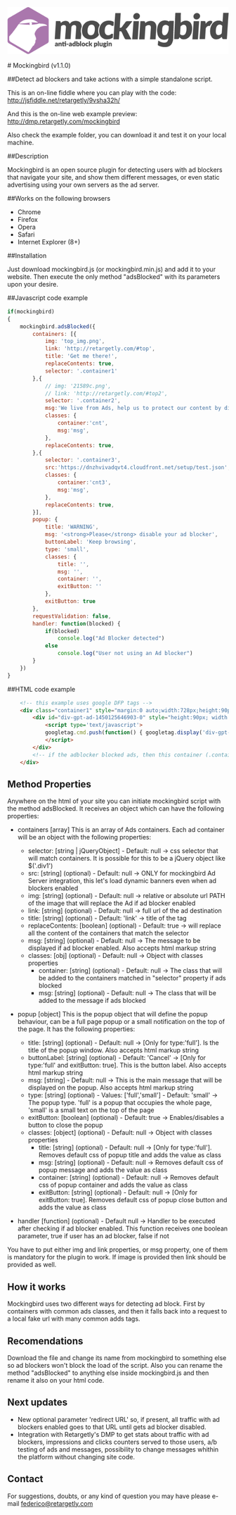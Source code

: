 <p align="center">
	<img src="mockingbird-logo.png?raw=true" alt="mockingbird" />
</p>
# Mockingbird (v1.1.0)

##Detect ad blockers and take actions with a simple standalone script.

This is an on-line fiddle where you can play with the code: http://jsfiddle.net/retargetly/9vsha32h/

And this is the on-line web example preview: http://dmp.retargetly.com/mockingbird

Also check the example folder, you can download it and test it on your local machine.

##Description

Mockingbird is an open source plugin for detecting users with ad blockers that navigate your site, and show them different messages, or even static advertising using your own servers as the ad server.

##Works on the following browsers

- Chrome
- Firefox
- Opera
- Safari
- Internet Explorer (8+)

##Installation

Just download mockingbird.js (or mockingbird.min.js) and add it to your website. Then execute the only method "adsBlocked" with its parameters upon your desire.

##Javascript code example

```javascript
if(mockingbird)
{
	mockingbird.adsBlocked({
		containers: [{
			img: 'top_img.png',
			link: 'http://retargetly.com/#top',
			title: 'Get me there!',
			replaceContents: true,
			selector: '.container1'
		},{
			// img: '21589c.png',
			// link: 'http://retargetly.com/#top2',
			selector: '.container2',
			msg:'We live from Ads, help us to protect our content by disabling the ad blocker for our site.',
			classes: {
				container:'cnt',
				msg:'msg',
			},
			replaceContents: true,
		},{
			selector: '.container3',
			src:'https://dnzhvivadqvt4.cloudfront.net/setup/test.json',
			classes: {
				container:'cnt3',
				msg:'msg',
			},
			replaceContents: true,
		}],
		popup: {
			title: 'WARNING',
			msg: '<strong>Please</strong> disable your ad blocker',
			buttonLabel: 'Keep browsing',
			type: 'small',
			classes: {
				title: '',
				msg: '',
				container: '',
				exitButton: ''
			},
			exitButton: true
		},
		requestValidation: false,
		handler: function(blocked) {
			if(blocked)
				console.log("Ad Blocker detected")
			else
				console.log("User not using an Ad blocker")
		}
	})
}
```

##HTML code example

```html
	<!-- this example uses google DFP tags -->
	<div class="container1" style="margin:0 auto;width:728px;height:90px;background:#000;">
		<div id="div-gpt-ad-1450125646903-0" style="height:90px; width:728px;">
			<script type='text/javascript'>
			googletag.cmd.push(function() { googletag.display('div-gpt-ad-1450125646903-0'); });
			</script>
		</div>
		<!-- if the adblocker blocked ads, then this container (.container1) will be emptied and then will be loaded with whatever message or ad you configured -->
	</div>
```


## Method Properties

Anywhere on the html of your site you can initiate mockingbird script with the method adsBlocked. It receives an object which can have the following properties:

* containers [array]
This is an array of Ads containers. Each ad container will be an object with the following properties:

    * selector: [string | jQueryObject] - Default: null -> css selector that will match containers. It is possible for this to be a jQuery object like $('.div1')
    * src: [string] (optional) - Default: null -> ONLY for mockingbird Ad Server integration, this let's load dynamic banners even when ad blockers enabled
    * img: [string] (optional) - Default: null -> relative or absolute url PATH of the image that will replace the Ad if ad blocker enabled
    * link: [string] (optional) - Default: null -> full url of the ad destination
    * title: [string] (optional) - Default: 'link' -> title of the <a> tag
    * replaceContents: [boolean] (optional) - Default: true -> will replace all the content of the containers that match the selector
    * msg: [string] (optional) - Default: null -> The message to be displayed if ad blocker enabled. Also accepts html markup string
    * classes: [obj] (optional) - Default: null -> Object with classes properties
        * container: [string] (optional) - Default: null -> The class that will be added to the containers matched in "selector" property if ads blocked
        * msg: [string] (optional) - Default: null -> The class that will be added to the message if ads blocked

* popup [object]
This is the popup object that will define the popup behaviour, can be a full page popup or a small notification on the top of the page. It has the following properties:

    * title: [string] (optional) - Default: null -> [Only for type:'full']. Is the title of the popup window. Also accepts html markup string
    * buttonLabel: [string] (optional) - Default: 'Cancel' -> [Only for type:'full' and exitButton: true]. This is the button label. Also accepts html markup string
    * msg: [string] - Default: null -> This is the main message that will be displayed on the popup. Also accepts html markup string
    * type: [string] (optional) - Values: ['full','small'] - Default: 'small' -> The popup type. 'full' is a popup that occupies the whole page, 'small' is a small text on the top of the page
    * exitButton: [boolean] (optional) - Default: true -> Enables/disables a button to close the popup
    * classes: [object] (optional) - Default: null -> Object with classes properties
        * title: [string] (optional) - Default: null -> [Only for type:'full']. Removes default css of popup title and adds the value as class
        * msg: [string] (optional) - Default: null -> Removes default css of popup message and adds the value as class
        * container: [string] (optional) - Default: null -> Removes default css of popup container and adds the value as class
        * exitButton: [string] (optional) - Default: null -> [Only for exitButton: true]. Removes default css of popup close button and adds the value as class


* handler [function] (optional) - Default null -> Handler to be executed after checking if ad blocker enabled. This function receives one boolean parameter, true if user has an ad blocker, false if not

You have to put either img and link properties, or msg property, one of them is mandatory for the plugin to work. If image is provided then link should be provided as well.

## How it works

Mockingbird uses two different ways for detecting ad block. First by containers with common ads classes, and then it falls back into a request to a local fake url with many common adds tags.

## Recomendations

Download the file and change its name from mockingbird to something else so ad blockers won't block the load of the script. Also you can rename the method "adsBlocked" to anything else inside mockingbird.js and then rename it also on your html code.

## Next updates

* New optional parameter 'redirect URL' so, if present, all traffic with ad blockers enabled goes to that URL until gets ad blocker disabled.
* Integration with Retargetly's DMP to get stats about traffic with ad blockers, impressions and clicks counters served to those users, a/b testing of ads and messages, possibility to change messages whithin the platform without changing site code.


## Contact

For suggestions, doubts, or any kind of question you may have please e-mail federico@retargetly.com
